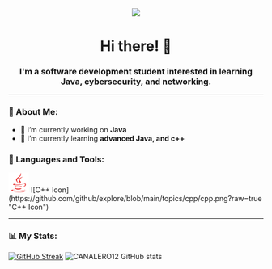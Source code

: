 <div align="center">
  <img src="https://media.giphy.com/media/bGgsc5mWoryfgKBx1u/giphy.gif" width="200">
  <h1>Hi there! 👋 </h1>
  <h3>I'm a software development student interested in learning Java, cybersecurity, and networking.</h3>
</div>

---

### 🧐 About Me:
- 🔭 I’m currently working on **Java**
- 🌱 I’m currently learning **advanced Java, and c++**

<div align="left">
  <h3>🔨 Languages and Tools:</h3>
  <img src="https://github.com/devicons/devicon/blob/master/icons/java/java-plain.svg" title="Java" alt="Java" width="40" height="40">
  ![C++ Icon](https://github.com/github/explore/blob/main/topics/cpp/cpp.png?raw=true "C++ Icon")
</div>

--- 

### 📊 My Stats:
[![GitHub Streak](http://github-readme-streak-stats.herokuapp.com?user=CANALERO12&theme=merko&hide_border=verdadero)](https://git.io/streak-stats)
![CANALERO12 GitHub stats](https://github-readme-stats.vercel.app/api?username=CANALERO12&show_icons=true&theme=synthwave)
